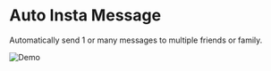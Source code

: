 
# Auto Insta Message

Automatically send 1 or many messages to multiple friends or family.

![Demo](https://user-images.githubusercontent.com/84437216/182025132-4397f565-32f9-4d69-9ce9-4c0336a14ef1.gif)
